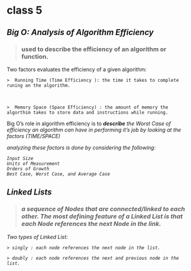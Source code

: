# class 5

## *Big O: Analysis of Algorithm Efficiency*

> ### used to describe the efficiency of an algorithm or function.

Two factors evaluates the efficiency of a given algorithm:
    
    >  Running Time (Time Efficiency ): the time it takes to complete runing an the algorithm.
<br>
    
    >  Memory Space (Space Efficiency) : the amount of memory the algorthim takes to store data and instructions while running.


Big O’s role in algorithm efficiency is to <i><b>describe</b><i> the Worst Case of efficiency an algorithm can have in performing it’s job by looking at the factors (TIME/SPACE)

analyzing these factors is done by considering the following:

    Input Size
    Units of Measurement
    Orders of Growth
    Best Case, Worst Case, and Average Case
 
 
## *Linked Lists*

> ### a sequence of Nodes that are connected/linked to each other. The most defining feature of a Linked List is that each Node references the next Node in the link.

Two types of Linked List:

    > singly : each node references the next node in the list.

    > doubly : each node references the next and previous node in the list.